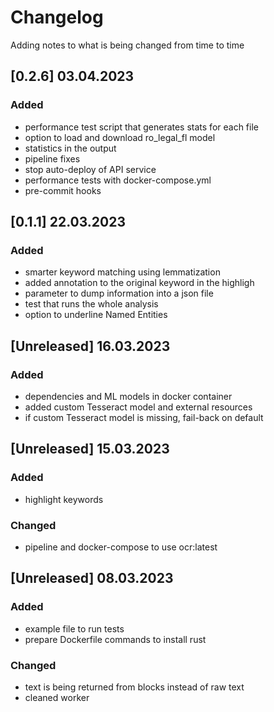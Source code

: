 # Changelog
Adding notes to what is being changed from time to time

## [0.2.6] 03.04.2023
### Added
- performance test script that generates stats for each file
- option to load and download ro_legal_fl model
- statistics in the output
- pipeline fixes
- stop auto-deploy of API service
- performance tests with docker-compose.yml
- pre-commit hooks


## [0.1.1] 22.03.2023
### Added
- smarter keyword matching using lemmatization
- added annotation to the original keyword in the highligh
- parameter to dump information into a json file
- test that runs the whole analysis
- option to underline Named Entities


## [Unreleased] 16.03.2023
### Added
- dependencies and ML models in docker container
- added custom Tesseract model and external resources
- if custom Tesseract model is missing, fail-back on default


## [Unreleased] 15.03.2023
### Added
- highlight keywords
### Changed
- pipeline and docker-compose to use ocr:latest


## [Unreleased] 08.03.2023
### Added
- example file to run tests
- prepare Dockerfile commands to install rust
### Changed
- text is being returned from blocks instead of raw text
- cleaned worker
